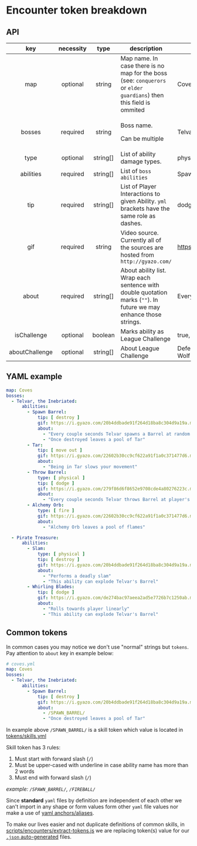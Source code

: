 # Encounter token breakdown

## API

<table><thead><tr><th width="169" align="center">key</th><th width="106" align="center">necessity</th><th width="105" align="center">type</th><th>description</th><th>Example</th></tr></thead><tbody><tr><td align="center">map</td><td align="center">optional</td><td align="center">string</td><td>Map name. In case there is no map for the boss (see: <code>conquerors</code> or <code>elder guardians</code>) then this field is ommited</td><td>Coves</td></tr><tr><td align="center">bosses</td><td align="center">required</td><td align="center">string</td><td><p>Boss name. </p><p>Can be multiple</p></td><td>Telvar, the Inebriated</td></tr><tr><td align="center">type</td><td align="center">optional</td><td align="center">string[]</td><td>List of ability damage types.</td><td>physical, fire</td></tr><tr><td align="center">abilities</td><td align="center">required</td><td align="center">string[]</td><td>List of <code>boss abilities</code></td><td>Spawn Barrel, Tar</td></tr><tr><td align="center">tip</td><td align="center">required</td><td align="center">string[]</td><td>List of Player Interactions to given Ability. <code>yml</code> brackets have the same role as dashes.</td><td>dodge, kill new spawns</td></tr><tr><td align="center">gif</td><td align="center">required</td><td align="center">string</td><td>Video source. Currently all of the sources are hosted from <code>http://gyazo.com/</code></td><td><a href="https://i.gyazo.com/279f86d6f8652e9708cde4a80276223c.mp4">https://i.gyazo.com/279f86d6f8652e9708cde4a80276223c.mp4</a></td></tr><tr><td align="center">about</td><td align="center">required</td><td align="center">string[]</td><td>About ability list. Wrap each sentence with double quotation marks (<code>""</code>). In future we may enhance those strings.</td><td>Every couple seconds Telvar throws Barrel at player's position</td></tr><tr><td align="center">isChallenge</td><td align="center">optional</td><td align="center">boolean</td><td>Marks ability as League Challenge</td><td>true, false</td></tr><tr><td align="center">aboutChallenge</td><td align="center">optional</td><td align="center">string[]</td><td>About League Challenge</td><td>Defeat Lycius, Midnight's Howl in Lair Map while he is channeling Wolf Barrage</td></tr></tbody></table>

## YAML example&#x20;

```yaml
map: Coves
bosses:
  - Telvar, the Inebriated:
      abilities:
        - Spawn Barrel:
            tip: [ destroy ]
            gif: https://i.gyazo.com/20b4ddbade91f264d18ba8c304d9a19a.mp4
            about:
              - "Every couple seconds Telvar spawns a Barrel at random position"
              - "Once destroyed leaves a pool of Tar"
        - Tar:
            tip: [ move out ]
            gif: https://i.gyazo.com/22602b30cc9cf622a91f1a0c371477d6.mp4
            about:
              - "Being in Tar slows your movement"
        - Throw Barrel:
            type: [ physical ]
            tip: [ dodge ]
            gif: https://i.gyazo.com/279f86d6f8652e9708cde4a80276223c.mp4
            about:
              - "Every couple seconds Telvar throws Barrel at player's position"
        - Alchemy Orb:
            type: [ fire ]
            gif: https://i.gyazo.com/22602b30cc9cf622a91f1a0c371477d6.mp4
            about:
              - "Alchemy Orb leaves a pool of flames"

  - Pirate Treasure:
      abilities:
        - Slam:
            type: [ physical ]
            tip: [ destroy ]
            gif: https://i.gyazo.com/20b4ddbade91f264d18ba8c304d9a19a.mp4
            about:
              - "Performs a deadly slam"
              - "This ability can explode Telvar's Barrel"
        - Whirling Blades:
            tip: [ dodge ]
            gif: https://i.gyazo.com/de274bac97aeea2ad5e7726b7c1250ab.mp4
            about:
              - "Rolls towards player linearly"
              - "This ability can explode Telvar's Barrel"
```

## Common tokens

In common cases you may notice we don't use "normal" strings but `tokens`. Pay attention to `about` key in example below:

```yaml
# coves.yml
map: Coves
bosses:
  - Telvar, the Inebriated:
      abilities:
        - Spawn Barrel:
            tip: [ destroy ]
            gif: https://i.gyazo.com/20b4ddbade91f264d18ba8c304d9a19a.mp4
            about:
              - /SPAWN_BARREL/
              - "Once destroyed leaves a pool of Tar"
```

In example above `/SPAWN_BARREL/` is a skill token which value is located in [tokens/skills.yml](https://github.com/sbsrnt/poe-watch/tree/main/tokens/skills.yml)

Skill token has 3 rules:

1. Must start with forward slash (`/`)
2. Must be upper-cased with underline in case ability name has more than 2 words
3. Must end with forward slash (`/`)

_example: `/SPAWN_BARREL/`, `/FIREBALL/`_

Since **standard** `yaml` files by definition are independent of each other we can't import in any shape or form values form other `yaml` file values nor make a use of [yaml anchors/aliases](https://support.atlassian.com/bitbucket-cloud/docs/yaml-anchors/).

To make our lives easier and not duplicate definitions of common skills, in [scripts/encounters/extract-tokens.js](https://github.com/sbsrnt/poe-watch/tree/main/scripts/encounters/extract-tokens.js#L26-L36) we are replacing token(s) value for our [`.json` auto-generated](https://github.com/sbsrnt/poe-watch/tree/main/extracted-data/encounters) files.
